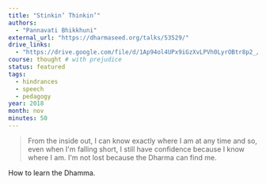 ```yaml
---
title: "Stinkin’ Thinkin’"
authors:
  - "Pannavati Bhikkhuni"
external_url: "https://dharmaseed.org/talks/53529/"
drive_links:
  - "https://drive.google.com/file/d/1Ap94ol4UPx9iGzXvLPVh0LyrOBtr8p2_/view?usp=drivesdk"
course: thought # with prejudice
status: featured
tags:
  - hindrances
  - speech
  - pedagogy
year: 2018
month: nov
minutes: 50
---
```


> From the inside out, I can know exactly where I am at any time
and so, even when I'm falling short, I still have confidence because I know where I am.
I'm not lost because the Dharma can find me.

How to learn the Dhamma.

